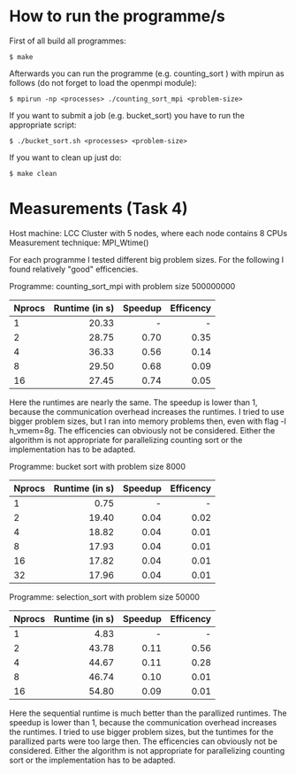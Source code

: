How to run the programme/s
==========================

First of all build all programmes:

    $ make
    
Afterwards you can run the programme (e.g. counting_sort ) with mpirun as follows (do not forget to load the openmpi module):

    $ mpirun -np <processes> ./counting_sort_mpi <problem-size>
    
If you want to submit a job (e.g. bucket_sort) you have to run the appropriate script:

    $ ./bucket_sort.sh <processes> <problem-size>
    
If you want to clean up just do:

    $ make clean
    
Measurements (Task 4)
=====================

Host machine: LCC Cluster with 5 nodes, where each node contains 8 CPUs
Measurement technique: MPI_Wtime()

For each programme I tested different big problem sizes. For the following I found relatively "good" efficencies.

Programme: counting_sort_mpi with problem size 500000000

Nprocs | Runtime (in s) | Speedup | Efficency
:------|---------------:|--------:|---------:
1      |          20.33	|       - |         -
2      |          28.75 |    0.70 |      0.35
4      |          36.33 |    0.56 |      0.14
8      |          29.50 |    0.68 |      0.09
16     |          27.45 |    0.74 |      0.05

Here the runtimes are nearly the same. The speedup is lower than 1, because the communication overhead increases the runtimes. I tried to use bigger problem sizes, but I ran into memory problems then, even with flag -l h_vmem=8g. The efficencies can obviously not be considered. Either the algorithm is not appropriate for parallelizing counting sort or the implementation has to be adapted.


Programme: bucket sort with problem size 8000

Nprocs | Runtime (in s) | Speedup | Efficency
:------|---------------:|--------:|---------:
1      |           0.75 |       - |         -
2      |          19.40 |    0.04 |      0.02  
4      |          18.82 |    0.04 |	 0.01
8      |          17.93 |    0.04 |	 0.01
16     |          17.82 |    0.04 |	 0.01
32     |          17.96 |    0.04 |	 0.01       |



Programme: selection_sort with problem size 50000

Nprocs | Runtime (in s) | Speedup | Efficency
:------|---------------:|--------:|---------:
1      |           4.83 |       - |         -
2      |          43.78 |    0.11 |      0.56
4      |          44.67 |    0.11 |	 0.28
8      |          46.74 |    0.10 |      0.01
16     |          54.80 |    0.09 |	 0.01

Here the sequential runtime is much better than the parallized runtimes. The speedup is lower than 1, because the communication overhead increases the runtimes. I tried to use bigger problem sizes, but the tuntimes for the parallized parts were too large then. The efficencies can obviously not be considered. Either the algorithm is not appropriate for parallelizing counting sort or the implementation has to be adapted.